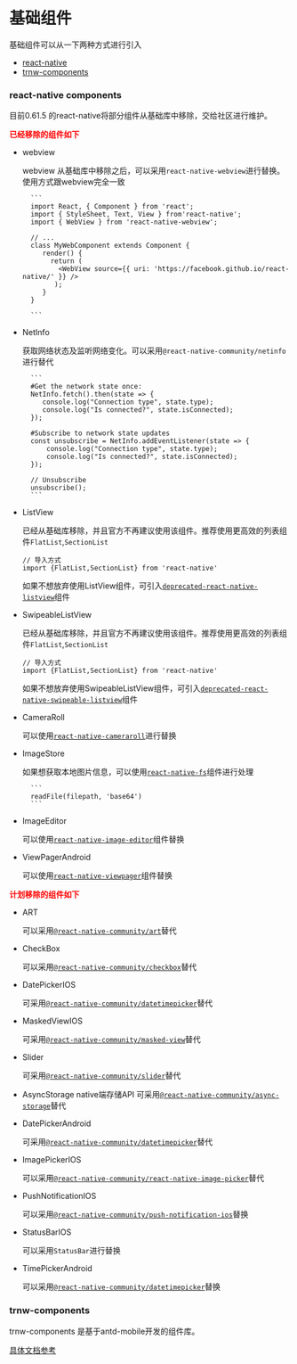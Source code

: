 # 基础组件

基础组件可以从一下两种方式进行引入
* [react-native](https://facebook.github.io/react-native/docs/activityindicator)
* [trnw-components](http://git.terminus.io/TRNW-Components/trnw-components)

### react-native components

目前0.61.5 的react-native将部分组件从基础库中移除，交给社区进行维护。

**<font color=#ff0000>已经移除的组件如下</font>**

* webview

    webview 从基础库中移除之后，可以采用`react-native-webview`进行替换。使用方式跟webview完全一致

        ```
        import React, { Component } from 'react';
        import { StyleSheet, Text, View } from'react-native';
        import { WebView } from 'react-native-webview';

        // ...
        class MyWebComponent extends Component {
           render() {
             return (
               <WebView source={{ uri: 'https://facebook.github.io/react-native/' }} />
              );
           }
        }
    
        ```
* NetInfo

    获取网络状态及监听网络变化。可以采用`@react-native-community/netinfo`进行替代

        ```
        #Get the network state once:
        NetInfo.fetch().then(state => {
           console.log("Connection type", state.type);
           console.log("Is connected?", state.isConnected);
        });

        #Subscribe to network state updates
        const unsubscribe = NetInfo.addEventListener(state => {
            console.log("Connection type", state.type);
            console.log("Is connected?", state.isConnected);
        });

        // Unsubscribe
        unsubscribe();
        ```

* ListView

    已经从基础库移除，并且官方不再建议使用该组件。推荐使用更高效的列表组件`FlatList`,`SectionList`
    
    ```
    // 导入方式
    import {FlatList,SectionList} from 'react-native'
    ```

    如果不想放弃使用ListView组件，可引入[`deprecated-react-native-listview`](https://www.npmjs.com/package/deprecated-react-native-listview)组件

* SwipeableListView

    已经从基础库移除，并且官方不再建议使用该组件。推荐使用更高效的列表组件`FlatList`,`SectionList`

    ```
    // 导入方式
    import {FlatList,SectionList} from 'react-native'
    ```

    如果不想放弃使用SwipeableListView组件，可引入[`deprecated-react-native-swipeable-listview`](https://www.npmjs.com/package/deprecated-react-native-swipeable-listview)组件

* CameraRoll

    可以使用[`react-native-cameraroll`](https://github.com/react-native-community/react-native-cameraroll)进行替换

* ImageStore

    如果想获取本地图片信息，可以使用[`react-native-fs`](https://github.com/itinance/react-native-fs)组件进行处理
    
        ```
        readFile(filepath, 'base64')
        ```

* ImageEditor

    可以使用[`react-native-image-editor`](https://github.com/react-native-community/react-native-image-editor)组件替换

* ViewPagerAndroid

    可以使用[`react-native-viewpager`](https://github.com/react-native-community/react-native-viewpager)组件替换

**<font color=#FF0000>计划移除的组件如下</font>**

* ART

    可以采用[`@react-native-community/art`](https://github.com/react-native-community/art)替代

* CheckBox

    可以采用[`@react-native-community/checkbox`](https://github.com/react-native-community/react-native-checkbox)替代

* DatePickerIOS

    可采用[`@react-native-community/datetimepicker`](https://github.com/react-native-community/react-native-datetimepicker)替代

* MaskedViewIOS

    可采用[`@react-native-community/masked-view`](https://github.com/react-native-community/react-native-masked-view)替代

* Slider

    可采用[`@react-native-community/slider`](https://github.com/react-native-community/react-native-slider)替代

* AsyncStorage
    native端存储API
    可采用[`@react-native-community/async-storage`](https://github.com/react-native-community/react-native-async-storage)替代

* DatePickerAndroid

    可采用[`@react-native-community/datetimepicker`](https://github.com/react-native-community/react-native-datetimepicker)替代

* ImagePickerIOS

    可以采用[`@react-native-community/react-native-image-picker`](https://github.com/react-native-community/react-native-image-picker)替代

* PushNotificationIOS

    可以采用[`@react-native-community/push-notification-ios`](https://github.com/react-native-community/react-native-push-notification-ios)替换

* StatusBarIOS

    可以采用`StatusBar`进行替换

* TimePickerAndroid

    可以采用[`@react-native-community/datetimepicker`](https://github.com/react-native-community/react-native-datetimepicker)替换


### trnw-components

trnw-components 是基于antd-mobile开发的组件库。

[具体文档参考](./TRNW_COMPONENTS.md)